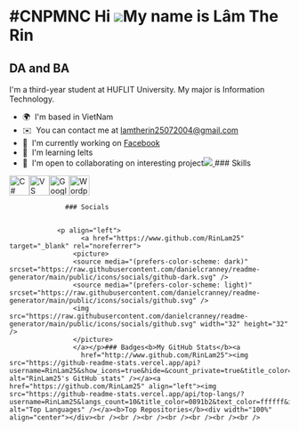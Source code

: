 #CNPMNC
Hi ![](https://user-images.githubusercontent.com/18350557/176309783-0785949b-9127-417c-8b55-ab5a4333674e.gif)My name is Lâm The Rin
===================================================================================================================================

DA and BA
---------

I'm a third-year student at HUFLIT University. My major is Information Technology.

*   🌍  I'm based in VietNam
*   ✉️  You can contact me at [lamtherin25072004@gmail.com](mailto:lamtherin25072004@gmail.com)
*   🚀  I'm currently working on [Facebook](http://www.facebook.com/profile.php?id=100077964024381)
*   🧠  I'm learning Ielts
*   🤝  I'm open to collaborating on interesting project<a href="https://www.github.com/RinLam25" target="_blank" rel="noreferrer"><img
                  src="https://img.shields.io/github/followers/RinLam25?logo=github&style=for-the-badge&color=0891b2&labelColor=1c1917" />
  </a>### Skills 
<p align="left">
<a href="https://docs.microsoft.com/en-us/dotnet/csharp/" target="_blank" rel="noreferrer"><img src="https://raw.githubusercontent.com/danielcranney/readme-generator/main/public/icons/skills/csharp-colored.svg" width="36" height="36" alt="C#" /></a><a href="https://code.visualstudio.com/" target="_blank" rel="noreferrer"><img src="https://raw.githubusercontent.com/danielcranney/readme-generator/main/public/icons/skills/visualstudiocode.svg" width="36" height="36" alt="VS Code" /></a><a href="https://cloud.google.com/" target="_blank" rel="noreferrer"><img src="https://raw.githubusercontent.com/danielcranney/readme-generator/main/public/icons/skills/googlecloud-colored.svg" width="36" height="36" alt="Google Cloud" /></a><a href="https://wordpress.com" target="_blank" rel="noreferrer"><img src="https://raw.githubusercontent.com/danielcranney/readme-generator/main/public/icons/skills/wordpress-colored.svg" width="36" height="36" alt="Wordpress" /></a>
                    </p>
                    
                  ### Socials
                  
                  
                <p align="left">
                      <a href="https://www.github.com/RinLam25" target="_blank" rel="noreferrer">
                    <picture>
                    <source media="(prefers-color-scheme: dark)" srcset="https://raw.githubusercontent.com/danielcranney/readme-generator/main/public/icons/socials/github-dark.svg" />
                    <source media="(prefers-color-scheme: light)" srcset="https://raw.githubusercontent.com/danielcranney/readme-generator/main/public/icons/socials/github.svg" />
                    <img src="https://raw.githubusercontent.com/danielcranney/readme-generator/main/public/icons/socials/github.svg" width="32" height="32" />
                    </picture>
                    </a></p>### Badges<b>My GitHub Stats</b><a
                      href="http://www.github.com/RinLam25"><img src="https://github-readme-stats.vercel.app/api?username=RinLam25&show_icons=true&hide=&count_private=true&title_color=0891b2&text_color=ffffff&icon_color=0891b2&bg_color=1c1917&hide_border=true&show_icons=true" alt="RinLam25's GitHub stats" /></a><a href="https://github.com/RinLam25" align="left"><img src="https://github-readme-stats.vercel.app/api/top-langs/?username=RinLam25&langs_count=10&title_color=0891b2&text_color=ffffff&icon_color=0891b2&bg_color=1c1917&hide_border=true&locale=en&custom_title=Top%20%Languages" alt="Top Languages" /></a><b>Top Repositories</b><div width="100%" align="center"></div><br /><br /><br /><br /><br /><br /><br />
